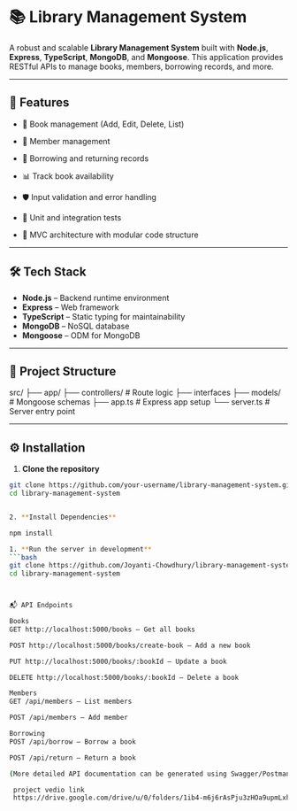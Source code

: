 # 📚 Library Management System

A robust and scalable **Library Management System** built with **Node.js**, **Express**, **TypeScript**, **MongoDB**, and **Mongoose**. This application provides RESTful APIs to manage books, members, borrowing records, and more.

---

## 🚀 Features

- 📘 Book management (Add, Edit, Delete, List)
- 👤 Member management
- 📅 Borrowing and returning records
- 📊 Track book availability
- 🛡️ Input validation and error handling

- 🧪 Unit and integration tests
- 📂 MVC architecture with modular code structure

---

## 🛠️ Tech Stack

- **Node.js** – Backend runtime environment
- **Express** – Web framework
- **TypeScript** – Static typing for maintainability
- **MongoDB** – NoSQL database
- **Mongoose** – ODM for MongoDB


---

## 📁 Project Structure
src/
├── app/
├── controllers/ # Route logic
├── interfaces
├── models/ # Mongoose schemas
├── app.ts # Express app setup
└── server.ts # Server entry point


---

## ⚙️ Installation

1. **Clone the repository**
```bash
git clone https://github.com/your-username/library-management-system.git
cd library-management-system


2. **Install Dependencies**

npm install

1. **Run the server in development**
```bash
git clone https://github.com/Joyanti-Chowdhury/library-management-system
cd library-management-system



📬 API Endpoints

Books
GET http://localhost:5000/books – Get all books

POST http://localhost:5000/books/create-book – Add a new book

PUT http://localhost:5000/books/:bookId – Update a book

DELETE http://localhost:5000/books/:bookId – Delete a book

Members
GET /api/members – List members

POST /api/members – Add member

Borrowing
POST /api/borrow – Borrow a book

POST /api/return – Return a book

(More detailed API documentation can be generated using Swagger/Postman collection)

 project vedio link
 https://drive.google.com/drive/u/0/folders/1ib4-m6j6rAsPju3zHOa9upmLxhJN49a2?lfhs=2
